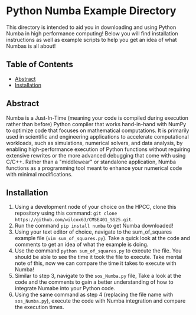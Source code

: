 # Python Numba Example Directory

This directory is intended to aid you in downloading and using Python Numba in high performance computing! Below you will find installation instructions as well as example scripts to help you get an idea of what Numbas is all about!

## Table of Contents
- [Abstract](#abstract)
- [Installation](#installation)

## Abstract
Numba is a Just-In-Time (meaning your code is compiled during execution rather than before) Python compiler that works hand-in-hand with NumPy to optimize code that focuses on mathematical computations. It is primarily used in scientific and engineering applications to accelerate computational workloads, such as simulations, numerical solvers, and data analysis, by enabling high-performance execution of Python functions without requiring extensive rewrites or the more advanced debugging that come with using C/C++. Rather than a "middlewear" or standalone application, Numba functions as a programming tool meant to enhance your numerical code with minimal modifications. 

## Installation 
1. Using a development node of your choice on the HPCC, clone this repository using this command: `git clone https://github.com/wilcox63/CMSE401_SS25.git`.
2. Run the command `pip install numba` to get Numba downloaded!
3. Using your text editor of choice, navigate to the sum_of_squares example file (`vim sum_of_squares.py`). Take a quick look at the code and comments to get an idea of what the example is doing.
4. Use the command `python sum_of_squares.py` to execute the file. You should be able to see the time it took the file to execute. Take mental note of this, now we can compare the time it takes to execute with Numba!
5. Similar to step 3, navigate to the `sos_Numba.py` file, Take a look at the code and the comments to gain a better understanding of how to integrate Numabe into your Python code.
6. Using the same command as step 4 (replacing the file name with `sos_Numba.py`), execute the code with Numba integration and compare the execution times.
